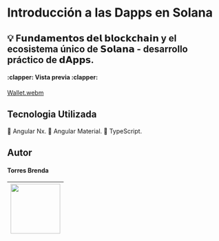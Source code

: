 # Introducción a las Dapps en Solana

## :bulb: F𝘂𝗻𝗱𝗮𝗺𝗲𝗻𝘁𝗼𝘀 𝗱𝗲𝗹 𝗯𝗹𝗼𝗰𝗸𝗰𝗵𝗮𝗶𝗻 y el ecosistema único de 𝗦𝗼𝗹𝗮𝗻𝗮 - desarrollo práctico de 𝗱𝗔𝗽𝗽𝘀.

<h4>
:clapper: Vista previa :clapper:</h4>

[Wallet.webm](https://github.com/Soledad1988/ASolana/assets/99606808/9009aba3-19d6-4c92-acec-d75c96df9666)


## Tecnologia Utilizada
🔔 Angular Nx.
🔔 Angular Material.
🔔 TypeScript.


## Autor
<h4>Torres Brenda</h4>

|<img src="https://github.com/Soledad1988/AppGym-JDBC-MySQL-Java/assets/99606808/7889234e-2ef2-4fba-96ad-5ed94b5e6b58" width=115>|
| :---: |
